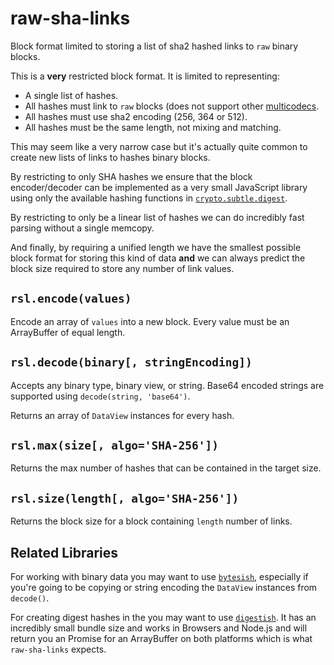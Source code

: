 # raw-sha-links

Block format limited to storing a list of sha2 hashed links to `raw` binary blocks.

This is a **very** restricted block format. It is limited to representing:

* A single list of hashes.
* All hashes must link to `raw` blocks 
(does not support other [multicodecs](https://github.com/multiformats/multicodec).
* All hashes must use sha2 encoding (256, 364 or 512).
* All hashes must be the same length, not mixing and matching.

This may seem like a very narrow case but it's actually quite common to create new lists of 
links to hashes binary blocks. 

By restricting to only SHA hashes we ensure that the block encoder/decoder can be implemented
as a very small JavaScript library using only the available hashing functions in 
[`crypto.subtle.digest`](https://developer.mozilla.org/en-US/docs/Web/API/SubtleCrypto/digest).

By restricting to only be a linear list of hashes we can do incredibly fast parsing without
a single memcopy.

And finally, by requiring a unified length we have the smallest possible block format for storing
this kind of data **and** we can always predict the block size required to store any number of 
link values.

## `rsl.encode(values)`

Encode an array of `values` into a new block. Every value must be an ArrayBuffer of equal length.

## `rsl.decode(binary[, stringEncoding])`

Accepts any binary type, binary view, or string. Base64 encoded strings are supported using `decode(string, 'base64')`.

Returns an array of `DataView` instances for every hash.

## `rsl.max(size[, algo='SHA-256'])`

Returns the max number of hashes that can be contained in the target size.

## `rsl.size(length[, algo='SHA-256'])`

Returns the block size for a block containing `length` number of links.

## Related Libraries

For working with binary data you may want to use [`bytesish`](https://github.com/mikeal/bytesish), 
especially if you're going to be copying or string encoding the `DataView` instances from `decode()`.

For creating digest hashes in the you may want to use [`digestish`](https://github.com/mikeal/digestish). 
It has an incredibly small bundle size and works in Browsers and Node.js and will return you an Promise
for an ArrayBuffer on both platforms which is what `raw-sha-links` expects.
